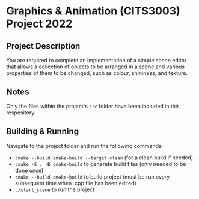 # Graphics & Animation (CITS3003) Project 2022

## Project Description
You are required to complete an implementation of a simple scene editor
that allows a collection of objects to be arranged in a scene and various
properties of them to be changed, such as colour, shininess, and texture.

## Notes
Only the files within the project's `src` folder have been included in
this respository.  

## Building & Running
Navigate to the project folder and run the following commands:
- `cmake --build cmake-build --target clean` (for a clean build if needed)
- `cmake -S . -B cmake-build` to generate build files (only needed to be done once)
- `cmake --build cmake-build` to build project (must be run every subsequent time when .cpp file has been edited)
- `./start_scene` to run the project